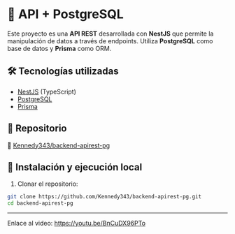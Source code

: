 # 🚀 API + PostgreSQL

Este proyecto es una **API REST** desarrollada con **NestJS** que permite la manipulación de datos a través de endpoints. Utiliza **PostgreSQL** como base de datos y **Prisma** como ORM.

## 🛠 Tecnologías utilizadas

- [NestJS](https://nestjs.com/) (TypeScript)  
- [PostgreSQL](https://www.postgresql.org/)  
- [Prisma](https://www.prisma.io/)  


## 📂 Repositorio

🔗 [Kennedy343/backend-apirest-pg](https://github.com/Kennedy343/backend-apirest-pg)

## 🚀 Instalación y ejecución local

1. Clonar el repositorio:

```bash
git clone https://github.com/Kennedy343/backend-apirest-pg.git
cd backend-apirest-pg
```
---
Enlace al video: https://youtu.be/BnCuDX96PTo